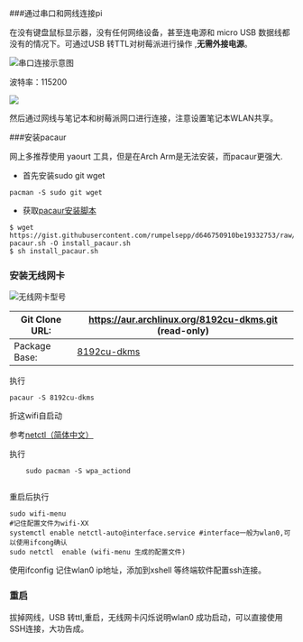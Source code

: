 

###通过串口和网线连接pi     

在没有键盘鼠标显示器，没有任何网络设备，甚至连电源和 micro USB 数据线都没有的情况下。可通过USB 转TTL对树莓派进行操作 ,__无需外接电源__。

![串口连接示意图](http://t1.aixinxi.net/o_1c2rur7okeovhdg1h4s7pg1sgma.jpg-w.jpg)   

波特率：115200

![](http://t1.aixinxi.net/o_1c2rvdoe011oenog1tet11ii59da.jpg-w.jpg) 



然后通过网线与笔记本和树莓派网口进行连接，注意设置笔记本WLAN共享。


###安装pacaur

网上多推荐使用 yaourt 工具，但是在Arch Arm是无法安装，而pacaur更强大. 

- 首先安装sudo git wget 
```
pacman -S sudo git wget 
```

- 获取[pacaur安装脚本](https://gist.github.com/rumpelsepp/d646750910be19332753)
```
$ wget https://gist.githubusercontent.com/rumpelsepp/d646750910be19332753/raw/bd1f3abd95694368a2933c6b94298abb3f9ce814/install-pacaur.sh -O install_pacaur.sh  
$ sh install_pacaur.sh
```



### 安装无线网卡       

![无线网卡型号](http://t1.aixinxi.net/o_1c2rvojpb7241i3hnd61rf6h8ja.jpg-w.jpg)

| Git Clone URL: | <https://aur.archlinux.org/8192cu-dkms.git> (read-only) |
| -------------- | ---------------------------------------- |
| Package Base:  | [8192cu-dkms](https://aur.archlinux.org/pkgbase/8192cu-dkms/) |

执行 

```
pacaur -S 8192cu-dkms
```



折这wifi自启动

参考[netctl（简体中文）](https://wiki.archlinux.org/index.php/Netctl_(%E7%AE%80%E4%BD%93%E4%B8%AD%E6%96%87)) 

执行

```
	sudo pacman -S wpa_actiond  
	
```

重启后执行

```
sudo wifi-menu
#记住配置文件为wifi-XX
systemctl enable netctl-auto@interface.service #interface一般为wlan0,可以使用ifcong确认
sudo netctl  enable (wifi-menu 生成的配置文件)
```

使用ifconfig 记住wlan0 ip地址，添加到xshell 等终端软件配置ssh连接。

### 重启

拔掉网线，USB 转ttl,重启，无线网卡闪烁说明wlan0 成功启动，可以直接使用SSH连接，大功告成。